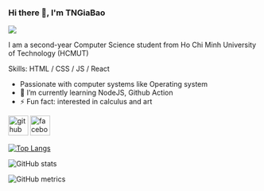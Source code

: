 ### Hi there 👋, I'm TNGiaBao
![](https://arturssmirnovs.github.io/github-profile-readme-generator/images/banner.png)

I am a second-year Computer Science student from Ho Chi Minh University of Technology (HCMUT)

Skills: HTML / CSS / JS / React

- Passionate with computer systems like Operating system
- 🌱 I’m currently learning NodeJS, Github Action 
- ⚡ Fun fact: interested in calculus and art 


[<img src='https://cdn.jsdelivr.net/npm/simple-icons@3.0.1/icons/github.svg' alt='github' height='40'>](https://github.com/ThaiNguyenGiaBao)  [<img src='https://cdn.jsdelivr.net/npm/simple-icons@3.0.1/icons/facebook.svg' alt='facebook' height='40'>](https://www.facebook.com/bao.thainguyengia)  

[![Top Langs](https://github-readme-stats.vercel.app/api/top-langs/?username=ThaiNguyenGiaBao)](https://github.com/anuraghazra/github-readme-stats)

![GitHub stats](https://github-readme-stats.vercel.app/api?username=ThaiNguyenGiaBao&show_icons=true)  

![GitHub metrics](https://metrics.lecoq.io/ThaiNguyenGiaBao)  

